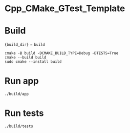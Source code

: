 # Cpp_CMake_GTest_Template


# Build

`{build_dir}` = `build`

```
cmake -B build -DCMAKE_BUILD_TYPE=Debug -DTESTS=True
cmake --build build
sudo cmake --install build
```

# Run app 
```
./build/app
```

# Run tests
```
./build/tests
```

